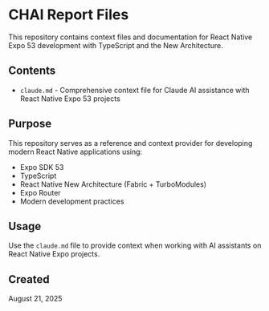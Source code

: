 # CHAI Report Files

This repository contains context files and documentation for React Native Expo 53 development with TypeScript and the New Architecture.

## Contents

- `claude.md` - Comprehensive context file for Claude AI assistance with React Native Expo 53 projects

## Purpose

This repository serves as a reference and context provider for developing modern React Native applications using:
- Expo SDK 53
- TypeScript
- React Native New Architecture (Fabric + TurboModules)
- Expo Router
- Modern development practices

## Usage

Use the `claude.md` file to provide context when working with AI assistants on React Native Expo projects.

## Created

August 21, 2025
